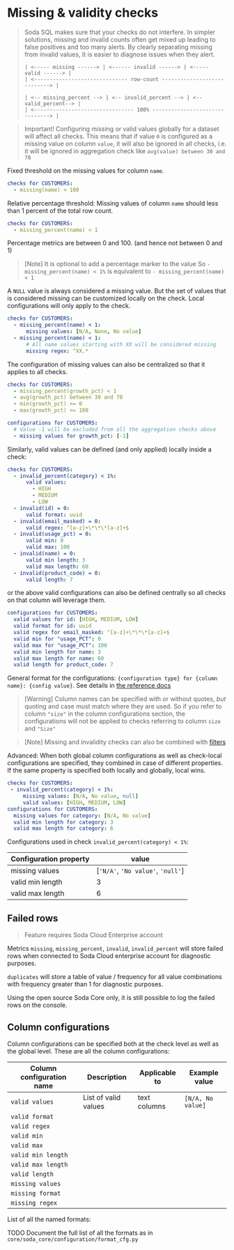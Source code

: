 # Missing & validity checks

> Soda SQL makes sure that your checks do not interfere.  In simpler solutions, missing and invalid counts often get
> mixed up leading to false positives and too many alerts.  By clearly separating missing from invalid values,
> It is easier to diagnose issues when they alert.
> ```
> | <----- missing ------> | <------ invalid ------> | <----- valid ------> |
> | <------------------------------ row-count ----------------------------> |
>
> | <-- missing_percent --> | <-- invalid_percent --> | <--valid_percent--> |
> | <-------------------------------- 100% -------------------------------> |
> ```
>

> Important! Configuring missing or valid values globally for a dataset will affect all checks.
> This means that if value `0` is configured as a missing value on column `value`, it will also be
> ignored in all checks, i.e. it will be ignored in aggregation check like `avg(value) between 30 and 70`

Fixed threshold on the missing values for column `name`.
```yaml
checks for CUSTOMERS:
  - missing(name) < 100
```

Relative percentage threshold: Missing values of column `name` should less than 1 percent of the total
row count.
```yaml
checks for CUSTOMERS:
  - missing_percent(name) < 1
```

Percentage metrics are between 0 and 100. (and hence not between 0 and 1)

> [Note] It is optional to add a percentage marker to the value So `- missing_percent(name) < 1%` is equivalent to `- missing_percent(name) < 1`

A `NULL` value is always considered a missing value.  But the set of values that is considered missing can be customized
locally on the check.  Local configurations will only apply to the check.
```yaml
checks for CUSTOMERS:
  - missing_percent(name) < 1:
      missing values: [N/A, None, No value]
  - missing_percent(name) < 1:
      # All name values starting with XX will be considered missing
      missing regex: ^XX.*
```

The configuration of missing values can also be centralized so that it applies to all checks.
```yaml
checks for CUSTOMERS:
  - missing_percent(growth_pct) < 1
  - avg(growth_pct) between 30 and 70
  - min(growth_pct) >= 0
  - max(growth_pct) <= 100

configurations for CUSTOMERS:
  # Value -1 will be excluded from all the aggregation checks above
  - missing values for growth_pct: [-1]
```

Similarly, valid values can be defined (and only applied) locally inside a check:

```yaml
checks for CUSTOMERS:
  - invalid_percent(category) < 1%:
      valid values:
        - HIGH
        - MEDIUM
        - LOW
  - invalid(id) = 0:
      valid format: uuid
  - invalid(email_masked) = 0:
      valid regex: ^[a-z]+\*\*\*[a-z]+$
  - invalid(usage_pct) = 0:
      valid min: 0
      valid max: 100
  - invalid(name) = 0:
      valid min length: 3
      valid max length: 60
  - invalid(product_code) = 0:
      valid length: 7
```

or the above valid configurations can also be defined centrally so all checks on that column will leverage them.

```yaml
configurations for CUSTOMERS:
  valid values for id: [HIGH, MEDIUM, LOW]
  valid format for id: uuid
  valid regex for email_masked: ^[a-z]+\*\*\*[a-z]+$
  valid min for "usage_PCT": 0
  valid max for "usage_PCT": 100
  valid min length for name: 3
  valid max length for name: 60
  valid length for product_code: 7
```

General format for the configurations: `{configuration type} for {column name}: {config value}`.  See details in [the
reference docs](./reference.md#column-configurations)

> [Warning] Column names can be specified with or without quotes, *but* quoting and case must match where they are used.
So if you refer to column `"size"` in the column configurations section, the configurations will not be applied
to checks referring to column `size` and `"Size"`

> [Note] Missing and invalidity checks can also be combined with [filters](#filtered-row-count-checks)

Advanced: When both global column configurations as well as check-local configurations are specified,
they combined in case of different properties.  If the same property is specified both locally and globally,
local wins.

```yaml
checks for CUSTOMERS:
 - invalid_percent(category) < 1%:
     missing values: [N/A, No value, null]
     valid values: [HIGH, MEDIUM, LOW]
configurations for CUSTOMERS:
  missing values for category: [N/A, No value]
  valid min length for category: 3
  valid max length for category: 6
```

Configurations used in check `invalid_percent(category) < 1%`:

| Configuration property | value |
| ---------------------- | ----- |
| missing values | [`'N/A'`, `'No value'`, `'null'`] |
| valid min length | 3 |
| valid max length | 6 |

## Failed rows

> Feature requires Soda Cloud Enterprise account

Metrics `missing`, `missing_percent`, `invalid`, `invalid_percent` will store failed rows 
when connected to Soda Cloud enterprise account for diagnostic purposes.

`duplicates` will store a table of value / frequency for all value combinations with frequency greater than 1
for diagnostic purposes.

Using the open source Soda Core only, it is still possible to log the failed rows on the console.

## Column configurations

Column configurations can be specified both at the check level as well as the global level.
These are all the column configurations:

| Column configuration name | Description | Applicable to | Example value |
| ------------------------- | ----------- | ------------- | ------------- |
| `valid values` | List of valid values | text columns | `[N/A, No value]`
| `valid format` |  |
| `valid regex` |  |
| `valid min` |  |
| `valid max` |  |
| `valid min length` |  |
| `valid max length` |  |
| `valid length` |  |
| `missing values` |  |
| `missing format` |  |
| `missing regex` |  |

List of all the named formats:

TODO Document the full list of all the formats as in `core/soda_core/configuration/format_cfg.py`
